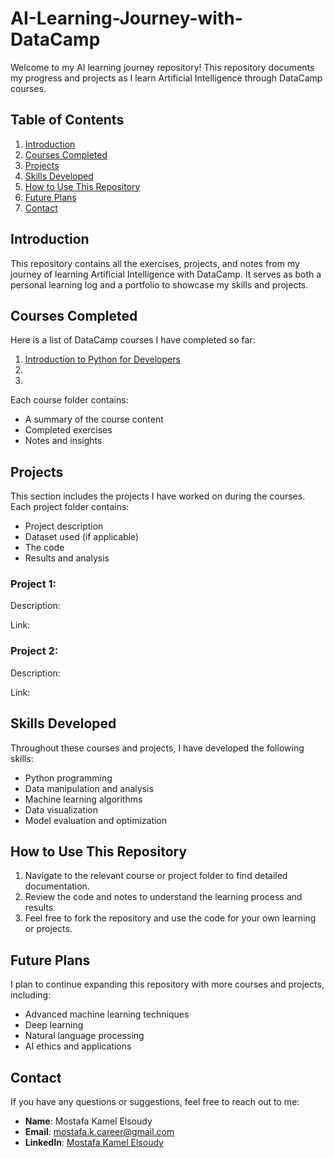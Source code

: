 # AI-Learning-Journey-with-DataCamp

Welcome to my AI learning journey repository! This repository documents my progress and projects as I learn Artificial Intelligence through DataCamp courses.

## Table of Contents

1. [Introduction](#introduction)
2. [Courses Completed](#courses-completed)
3. [Projects](#projects)
4. [Skills Developed](#skills-developed)
5. [How to Use This Repository](#how-to-use-this-repository)
6. [Future Plans](#future-plans)
7. [Contact](#contact)

## Introduction

This repository contains all the exercises, projects, and notes from my journey of learning Artificial Intelligence with DataCamp. It serves as both a personal learning log and a portfolio to showcase my skills and projects.

## Courses Completed

Here is a list of DataCamp courses I have completed so far:

1. [Introduction to Python for Developers](https://app.datacamp.com/learn/courses/introduction-to-python-for-developers)
2. 
3. 

Each course folder contains:

- A summary of the course content
- Completed exercises
- Notes and insights

## Projects

This section includes the projects I have worked on during the courses. Each project folder contains:

- Project description
- Dataset used (if applicable)
- The code
- Results and analysis

### Project 1: 

Description: 

Link: 

### Project 2: 

Description: 

Link: 

## Skills Developed

Throughout these courses and projects, I have developed the following skills:

- Python programming
- Data manipulation and analysis
- Machine learning algorithms
- Data visualization
- Model evaluation and optimization

## How to Use This Repository

1. Navigate to the relevant course or project folder to find detailed documentation.
2. Review the code and notes to understand the learning process and results.
3. Feel free to fork the repository and use the code for your own learning or projects.

## Future Plans

I plan to continue expanding this repository with more courses and projects, including:

- Advanced machine learning techniques
- Deep learning
- Natural language processing
- AI ethics and applications

## Contact

If you have any questions or suggestions, feel free to reach out to me:

- **Name**: Mostafa Kamel Elsoudy
- **Email**: [mostafa.k.career@gmail.com](mailto:mostafa.k.career@gmail.com)
- **LinkedIn**: [Mostafa Kamel Elsoudy](https://www.linkedin.com/in/mostafa-kamel-elsoudy-1b640618b/)
